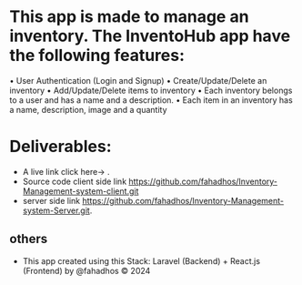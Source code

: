 #   This app is made to manage an inventory. The InventoHub app  have the following features:
• User Authentication (Login and Signup)
• Create/Update/Delete an inventory
• Add/Update/Delete items to inventory
• Each inventory belongs to a user and has a name and a description.
• Each item in an inventory has a name, description, image and a quantity


# Deliverables:
- A live link click here-> .
- Source code client side link https://github.com/fahadhos/Inventory-Management-system-client.git
- server side link https://github.com/fahadhos/Inventory-Management-system-Server.git.


 ## others
 - This app created using this Stack: Laravel (Backend) + React.js (Frontend) by @fahadhos &copy; 2024
